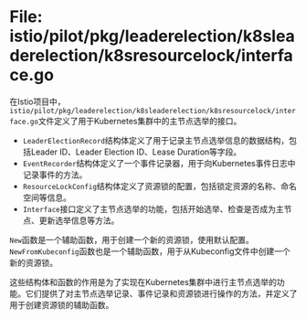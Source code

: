 # File: istio/pilot/pkg/leaderelection/k8sleaderelection/k8sresourcelock/interface.go

在Istio项目中，`istio/pilot/pkg/leaderelection/k8sleaderelection/k8sresourcelock/interface.go`文件定义了用于Kubernetes集群中的主节点选举的接口。

- `LeaderElectionRecord`结构体定义了用于记录主节点选举信息的数据结构，包括Leader ID、Leader Election ID、Lease Duration等字段。
- `EventRecorder`结构体定义了一个事件记录器，用于向Kubernetes事件日志中记录事件的方法。
- `ResourceLockConfig`结构体定义了资源锁的配置，包括锁定资源的名称、命名空间等信息。
- `Interface`接口定义了主节点选举的功能，包括开始选举、检查是否成为主节点、更新选举信息等方法。

`New`函数是一个辅助函数，用于创建一个新的资源锁，使用默认配置。
`NewFromKubeconfig`函数也是一个辅助函数，用于从Kubeconfig文件中创建一个新的资源锁。

这些结构体和函数的作用是为了实现在Kubernetes集群中进行主节点选举的功能。它们提供了对主节点选举记录、事件记录和资源锁进行操作的方法，并定义了用于创建资源锁的辅助函数。

